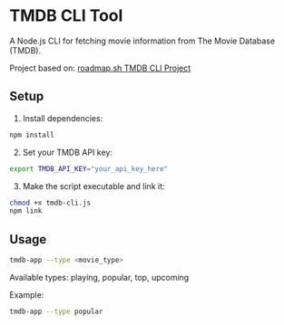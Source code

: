 # TMDB CLI Tool

A Node.js CLI for fetching movie information from The Movie Database (TMDB).

Project based on: [roadmap.sh TMDB CLI Project](https://roadmap.sh/projects/tmdb-cli)

## Setup

1. Install dependencies:

```bash
npm install
```

2. Set your TMDB API key:

```bash
export TMDB_API_KEY="your_api_key_here"
```

3. Make the script executable and link it:

```bash
chmod +x tmdb-cli.js
npm link
```

## Usage

```bash
tmdb-app --type <movie_type>
```

Available types: playing, popular, top, upcoming

Example:

```bash
tmdb-app --type popular
```
